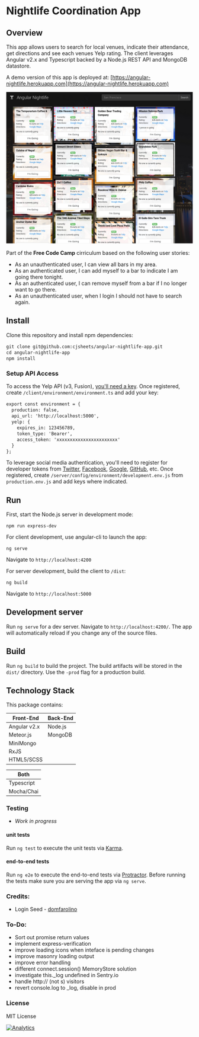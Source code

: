 # Nightlife Coordination App

## Overview

This app allows users to search for local venues, indicate their attendance, get directions
and see each venues Yelp rating. The client leverages Angular v2.x and Typescript backed by 
a Node.js REST API and MongoDB datastore.

A demo version of this app is deployed at: [https://angular-nightlife.herokuapp.com](https://angular-nightlife.herokuapp.com)

![](client/assets/image/app-screenshot.png?raw=true)

Part of the **Free Code Camp** cirriculum based on the following user stories:

* As an unauthenticated user, I can view all bars in my area.
* As an authenticated user, I can add myself to a bar to indicate I am going there tonight.
* As an authenticated user, I can remove myself from a bar if I no longer want to go there.
* As an unauthenticated user, when I login I should not have to search again.

## Install

Clone this repository and install npm dependencies:

```
git clone git@github.com:cjsheets/angular-nightlife-app.git
cd angular-nightlife-app
npm install
```

### Setup API Access 

To access the Yelp API (v3, Fusion), [you'll need a key](https://www.yelp.com/developers/documentation/v3). Once registered, create
`/client/environment/environment.ts` and add your key:

```
export const environment = {
  production: false,
  api_url: 'http://localhost:5000',
  yelp: {
    expires_in: 123456789,
    token_type: 'Bearer',
    access_token: 'xxxxxxxxxxxxxxxxxxxxxxx'
  }
};
```

To leverage social media authentication, you'll need to register for developer tokens from
[Twitter](https://apps.twitter.com/),
[Facebook](https://developers.facebook.com/),
[Google](https://console.cloud.google.com/apis/credentials?project=angular-nightlife),
[GitHub](https://github.com/settings/developers), etc. Once registered, create
`/server/config/environment/development.env.js` from `production.env.js` and add keys where indicated.

## Run

First, start the Node.js server in development mode:

```
npm run express-dev
```

For client development, use angular-cli to launch the app:

```
ng serve
```

Navigate to `http://localhost:4200`

For server development, build the client to `/dist`:

```
ng build
```

Navigate to `http://localhost:5000`

## Development server
Run `ng serve` for a dev server. Navigate to `http://localhost:4200/`. The app will automatically reload if you change any of the source files.



## Build

Run `ng build` to build the project. The build artifacts will be stored in the `dist/` directory. Use the `-prod` flag for a production build.

## Technology Stack

This package contains:

| Front-End | Back-End |
| ------- | ------- |
| Angular v2.x | Node.js |
| Meteor.js | MongoDB |
| MiniMongo |  |
| RxJS |  |
| HTML5/SCSS |  |

| Both | 
| ------- |
| Typescript |
| Mocha/Chai | 

### Testing

* *Work in progress*

#### unit tests

Run `ng test` to execute the unit tests via [Karma](https://karma-runner.github.io).

#### end-to-end tests

Run `ng e2e` to execute the end-to-end tests via [Protractor](http://www.protractortest.org/).
Before running the tests make sure you are serving the app via `ng serve`.

### Credits:

* Login Seed - [domfarolino](https://github.com/domfarolino/angular2-login-seed)

### To-Do:

* Sort out promise return values
* implement express-verification
* improve loading icons when inteface is pending changes
* improve masonry loading output
* improve error handling
* different connect.session() MemoryStore solution
* investigate this._log undefined in Sentry.io
* handle http:// (not s) visitors
* revert console.log to _log, disable in prod

### License

MIT License

[![Analytics](https://cjs-beacon.appspot.com/UA-10006093-3/github/cjsheets/angular-nightlife-app?pixel)](https://github.com/cjsheets/angular-nightlife-app)

